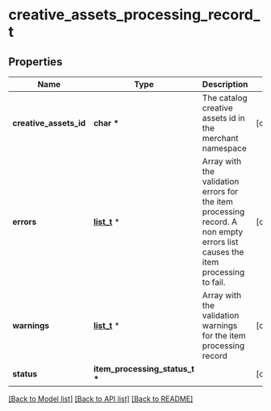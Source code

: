 # creative_assets_processing_record_t

## Properties
Name | Type | Description | Notes
------------ | ------------- | ------------- | -------------
**creative_assets_id** | **char \*** | The catalog creative assets id in the merchant namespace | [optional] 
**errors** | [**list_t**](item_validation_event.md) \* | Array with the validation errors for the item processing record. A non empty errors list causes the item processing to fail. | [optional] 
**warnings** | [**list_t**](item_validation_event.md) \* | Array with the validation warnings for the item processing record | [optional] 
**status** | **item_processing_status_t \*** |  | [optional] 

[[Back to Model list]](../README.md#documentation-for-models) [[Back to API list]](../README.md#documentation-for-api-endpoints) [[Back to README]](../README.md)


